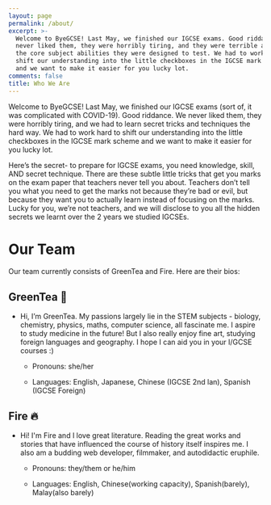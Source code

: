 ```yaml
---
layout: page
permalink: /about/
excerpt: >-
  Welcome to ByeGCSE! Last May, we finished our IGCSE exams. Good riddance. We
  never liked them, they were horribly tiring, and they were terrible at testing
  the core subject abilities they were designed to test. We had to work hard to
  shift our understanding into the little checkboxes in the IGCSE mark scheme
  and we want to make it easier for you lucky lot.
comments: false
title: Who We Are
---
```


Welcome to ByeGCSE! Last May, we finished our IGCSE exams (sort of, it was
complicated with COVID-19). Good riddance. We never liked them, they were
horribly tiring, and we had to learn secret tricks and techniques the hard way.
We had to work hard to shift our understanding into the little checkboxes in the
IGCSE mark scheme and we want to make it easier for you lucky lot.

Here’s the secret- to prepare for IGCSE exams, you need knowledge, skill, AND
secret technique. There are these subtle little tricks that get you marks on the
exam paper that teachers never tell you about. Teachers don’t tell you what you
need to get the marks not because they’re bad or evil, but because they want you
to actually learn instead of focusing on the marks. Lucky for you, we’re not
teachers, and we will disclose to you all the hidden secrets we learnt over the
2 years we studied IGCSEs.

Our Team 
=========

Our team currently consists of GreenTea and Fire. Here are their bios:

GreenTea 🍵
-----------

-   Hi, I’m GreenTea. My passions largely lie in the STEM subjects - biology,
    chemistry, physics, maths, computer science, all fascinate me. I aspire to
    study medicine in the future! But I also really enjoy fine art, studying
    foreign languages and geography. I hope I can aid you in your I/GCSE courses
    :)

    -   Pronouns: she/her

    -   Languages: English, Japanese, Chinese (IGCSE 2nd lan), Spanish (IGCSE
        Foreign)

Fire 🔥
-------

-   Hi! I'm Fire and I love great literature. Reading the great works and
    stories that have influenced the course of history itself inspires me. I
    also am a budding web developer, filmmaker, and autodidactic eruphile.

    -   Pronouns: they/them or he/him

    -   Languages: English, Chinese(working capacity), Spanish(barely),
        Malay(also barely)
